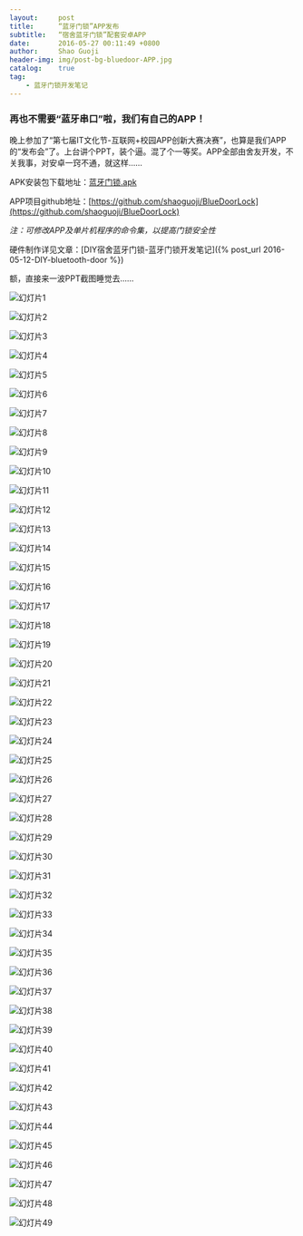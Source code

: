 ```yaml
---
layout:     post
title:      “蓝牙门锁”APP发布
subtitle:   “宿舍蓝牙门锁”配套安卓APP
date:       2016-05-27 00:11:49 +0800
author:     Shao Guoji
header-img: img/post-bg-bluedoor-APP.jpg
catalog:    true
tag:
    - 蓝牙门锁开发笔记
---
```


### 再也不需要“蓝牙串口”啦，我们有自己的APP！

晚上参加了“第七届IT文化节-互联网+校园APP创新大赛决赛”，也算是我们APP的“发布会”了。上台讲个PPT，装个逼。混了个一等奖。APP全部由舍友开发，不关我事，对安卓一窍不通，就这样……

APK安装包下载地址：[蓝牙门锁.apk]({{site.baseurl}}/res/BlueDoorLock.rar)

APP项目github地址：[https://github.com/shaoguoji/BlueDoorLock](https://github.com/shaoguoji/BlueDoorLock)

*注：可修改APP及单片机程序的命令集，以提高门锁安全性*

硬件制作详见文章：[DIY宿舍蓝牙门锁-蓝牙门锁开发笔记]({% post_url 2016-05-12-DIY-bluetooth-door %})

额，直接来一波PPT截图睡觉去……

![幻灯片1]({{site.baseurl}}/img/bluedoorPPT/幻灯片1.JPG)

![幻灯片2]({{site.baseurl}}/img/bluedoorPPT/幻灯片2.JPG)

![幻灯片3]({{site.baseurl}}/img/bluedoorPPT/幻灯片3.JPG)

![幻灯片4]({{site.baseurl}}/img/bluedoorPPT/幻灯片4.JPG)

![幻灯片5]({{site.baseurl}}/img/bluedoorPPT/幻灯片5.JPG)

![幻灯片6]({{site.baseurl}}/img/bluedoorPPT/幻灯片6.JPG)

![幻灯片7]({{site.baseurl}}/img/bluedoorPPT/幻灯片7.JPG)

![幻灯片8]({{site.baseurl}}/img/bluedoorPPT/幻灯片8.JPG)

![幻灯片9]({{site.baseurl}}/img/bluedoorPPT/幻灯片9.JPG)

![幻灯片10]({{site.baseurl}}/img/bluedoorPPT/幻灯片10.JPG)

![幻灯片11]({{site.baseurl}}/img/bluedoorPPT/幻灯片11.JPG)

![幻灯片12]({{site.baseurl}}/img/bluedoorPPT/幻灯片12.JPG)

![幻灯片13]({{site.baseurl}}/img/bluedoorPPT/幻灯片13.JPG)

![幻灯片14]({{site.baseurl}}/img/bluedoorPPT/幻灯片14.JPG)

![幻灯片15]({{site.baseurl}}/img/bluedoorPPT/幻灯片15.JPG)

![幻灯片16]({{site.baseurl}}/img/bluedoorPPT/幻灯片16.JPG)

![幻灯片17]({{site.baseurl}}/img/bluedoorPPT/幻灯片17.JPG)

![幻灯片18]({{site.baseurl}}/img/bluedoorPPT/幻灯片18.JPG)

![幻灯片19]({{site.baseurl}}/img/bluedoorPPT/幻灯片19.JPG)

![幻灯片20]({{site.baseurl}}/img/bluedoorPPT/幻灯片20.JPG)

![幻灯片21]({{site.baseurl}}/img/bluedoorPPT/幻灯片21.JPG)

![幻灯片22]({{site.baseurl}}/img/bluedoorPPT/幻灯片22.JPG)

![幻灯片23]({{site.baseurl}}/img/bluedoorPPT/幻灯片23.JPG)

![幻灯片24]({{site.baseurl}}/img/bluedoorPPT/幻灯片24.JPG)

![幻灯片25]({{site.baseurl}}/img/bluedoorPPT/幻灯片25.JPG)

![幻灯片26]({{site.baseurl}}/img/bluedoorPPT/幻灯片26.JPG)

![幻灯片27]({{site.baseurl}}/img/bluedoorPPT/幻灯片27.JPG)

![幻灯片28]({{site.baseurl}}/img/bluedoorPPT/幻灯片28.JPG)

![幻灯片29]({{site.baseurl}}/img/bluedoorPPT/幻灯片29.JPG)

![幻灯片30]({{site.baseurl}}/img/bluedoorPPT/幻灯片30.JPG)

![幻灯片31]({{site.baseurl}}/img/bluedoorPPT/幻灯片31.JPG)

![幻灯片32]({{site.baseurl}}/img/bluedoorPPT/幻灯片32.JPG)

![幻灯片33]({{site.baseurl}}/img/bluedoorPPT/幻灯片33.JPG)

![幻灯片34]({{site.baseurl}}/img/bluedoorPPT/幻灯片34.JPG)

![幻灯片35]({{site.baseurl}}/img/bluedoorPPT/幻灯片35.JPG)

![幻灯片36]({{site.baseurl}}/img/bluedoorPPT/幻灯片36.JPG)

![幻灯片37]({{site.baseurl}}/img/bluedoorPPT/幻灯片37.JPG)

![幻灯片38]({{site.baseurl}}/img/bluedoorPPT/幻灯片38.JPG)

![幻灯片39]({{site.baseurl}}/img/bluedoorPPT/幻灯片39.JPG)

![幻灯片40]({{site.baseurl}}/img/bluedoorPPT/幻灯片40.JPG)

![幻灯片41]({{site.baseurl}}/img/bluedoorPPT/幻灯片41.JPG)

![幻灯片42]({{site.baseurl}}/img/bluedoorPPT/幻灯片42.JPG)

![幻灯片43]({{site.baseurl}}/img/bluedoorPPT/幻灯片43.JPG)

![幻灯片44]({{site.baseurl}}/img/bluedoorPPT/幻灯片44.JPG)

![幻灯片45]({{site.baseurl}}/img/bluedoorPPT/幻灯片45.JPG)

![幻灯片46]({{site.baseurl}}/img/bluedoorPPT/幻灯片46.JPG)

![幻灯片47]({{site.baseurl}}/img/bluedoorPPT/幻灯片47.JPG)

![幻灯片48]({{site.baseurl}}/img/bluedoorPPT/幻灯片48.JPG)

![幻灯片49]({{site.baseurl}}/img/bluedoorPPT/幻灯片49.JPG)

